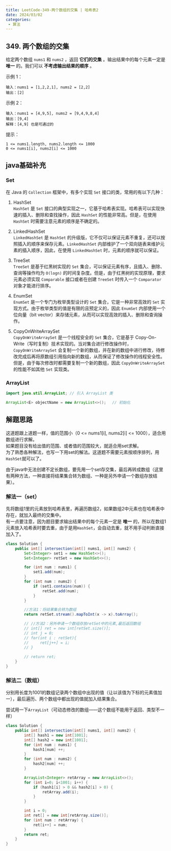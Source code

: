 ```yaml
---
title: LeetCode-349-两个数组的交集 | 哈希表2
date: 2024/03/02
categories:
 - 算法
---
```

## 349. 两个数组的交集
给定两个数组 `nums1` 和 `nums2` ，返回 <b>它们的交集</b> 。输出结果中的每个元素一定是 <b>唯一</b> 的。我们可以 <b>不考虑输出结果的顺序</b> 。

示例 1：
```
输入：nums1 = [1,2,2,1], nums2 = [2,2]
输出：[2]
```
示例 2：
```
输入：nums1 = [4,9,5], nums2 = [9,4,9,8,4]
输出：[9,4]
解释：[4,9] 也是可通过的
```

提示：
```
1 <= nums1.length, nums2.length <= 1000
0 <= nums1[i], nums2[i] <= 1000
```

## java基础补充
### Set
在 Java 的 `Collection` 框架中，有多个实现 `Set` 接口的类，常用的有以下几种：

1. HashSet <br/>
`HashSet` 是 `Set` 接口的典型实现之一，它基于哈希表实现。哈希表可以实现快速的插入、删除和查找操作，因此 `HashSet` 的性能非常高。但是，在使用 `HashSet` 时需要注意元素的顺序是不确定的。

2. LinkedHashSet <br/>
`LinkedHashSet` 是 `HashSet` 的升级版，它不仅可以保证元素不重复，还可以按照插入的顺序来保存元素。`LinkedHashSet` 内部维护了一个双向链表来维护元素的插入顺序，因此，在使用 `LinkedHashSet` 时，元素的顺序就可以保证。

3. TreeSet <br/>
`TreeSet` 是基于红黑树实现的 `Set` 集合，可以保证元素有序，且插入、删除、查询等操作均为 `O(logn)` 的时间复杂度。但是，由于红黑树的实现原理，要求元素必须实现 `Comparable` 接口或者在创建 `TreeSet` 时传入一个 `Comparator` 对象才能进行排序。

4. EnumSet <br/>
`EnumSet` 是一个专门为枚举类型设计的 `Set` 集合，它是一种非常高效的 `Set` 实现方式。由于枚举类型的值是有限的且预定义的，因此 `EnumSet` 内部使用一个位向量（bit vector）来存储元素，从而可以实现高效的插入、删除和查询操作。

5. CopyOnWriteArraySet <br/>
`CopyOnWriteArraySet` 是一个线程安全的 `Set` 集合，它是基于 Copy-On-Write（写时复制）技术实现的。当对集合进行修改操作时，`CopyOnWriteArraySet` 会复制一个新的数组，并在新的数组中进行修改，待修改完成后再将原数组引用指向新的数组，从而保证了修改操作的线程安全性。但是，由于每次修改时都需要复制一个新的数组，因此 `CopyOnWriteArraySet` 的性能不如其他 `Set` 实现类。

### ArrayList
```java
import java.util.ArrayList; // 引入 ArrayList 类

ArrayList<E> objectName = new ArrayList<>();　 // 初始化
```

## 解题思路
这道题跟上道题一样，值的范围小（0 <= nums1[i], nums2[i] <= 1000），适合用数组进行求解。<br/>
如果题目没有给出值的范围、或者值的范围较大，就适合用set求解。<br/>
为了熟悉各种解法，也写一下用set的解法。这道题不需要元素按顺序排列，用`HashSet`就可以了。

由于java中无法创建不定长数组，要先用一个set存交集，最后再转成数组（这里有两种方法，一种直接将结果集合转为数组、一种是另外申请一个数组存放结果）。

### 解法一（set） 
先将数组1里的元素放到哈希表里，再遍历数组2，如果数组2中元素也在哈希表中存在，就加入最终的交集中。<br/>
有一点要注意，因为题目要求输出结果中的每个元素一定是 <b>唯一</b> 的，所以在数组1元素放入哈希表时要去重，由于是用`HashSet`，会自动去重，就不用手动判断直接加入了。

```java
class Solution {
    public int[] intersection(int[] nums1, int[] nums2) {
        Set<Integer> set1 = new HashSet<>();
        Set<Integer> retSet = new HashSet<>();

        for (int num : nums1) {
            set1.add(num);
        }
        for (int num : nums2) {
            if (set1.contains(num)) {
                retSet.add(num);
            }
        }

        //方法1：将结果集合转为数组
        return retSet.stream().mapToInt(x -> x).toArray();

        // //方法2：另外申请一个数组存放retSet中的元素,最后返回数组
        // int[] ret = new int[retSet.size()];
        // int j = 0;
        // for(int i : retSet){
        //     ret[j++] = i;
        // }
        
        // return ret;
    }
}
```

### 解法二（数组）
分别用长度为1001的数组记录两个数组中出现的值（让以该值为下标的元素值加一），最后遍历、两个数组中都出现的值就加入结果集合。

尝试用一下`ArrayList`（可动态修改的数组——这个数组不能用于返回、类型不一样）

```java
class Solution {
    public int[] intersection(int[] nums1, int[] nums2) {
        int[] hash1 = new int[1001];
        int[] hash2 = new int[1001];
        for (int num : nums1) {
            hash1[num] ++;
        }
        for (int num : nums2) {
            hash2[num] ++;
        }

        ArrayList<Integer> retArray = new ArrayList<>();
        for (int i=0; i<1001; i++) {
            if (hash1[i] > 0 && hash2[i] > 0) {
                retArray.add(i);
            }
        }

        int i = 0;
        int ret[] = new int[retArray.size()];
        for (int num : retArray) {
            ret[i++] = num;
        }
        return ret;
    }
}
```